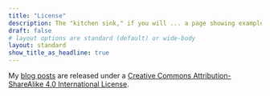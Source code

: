 ```yaml
---
title: "License"
description: The "kitchen sink," if you will ... a page showing examples of type and page elements included in this template.
draft: false
# layout options are standard (default) or wide-body
layout: standard
show_title_as_headline: true
---
```


My [blog posts](/post/) are released under a [Creative Commons Attribution-ShareAlike 4.0 International License](http://creativecommons.org/licenses/by-sa/4.0/).

<center>
<i class="fab fa-creative-commons fa-2x"></i><i class="fab fa-creative-commons-by fa-2x"></i><i class="fab fa-creative-commons-sa fa-2x"></i>
</center>